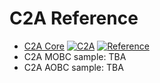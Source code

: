 # C2A Reference
- [C2A Core](https://ut-issl.github.io/c2a-reference/c2a-core/redirect.html) [![C2A](https://img.shields.io/endpoint?url=https%3A%2F%2Fut-issl.github.io%2Fc2a-reference%2Fc2a-core%2Fstatus_commit.json)](https://ut-issl.github.io/c2a-reference/c2a-core/redirect.html) [![Reference](https://img.shields.io/endpoint?url=https%3A%2F%2Fut-issl.github.io%2Fc2a-reference%2Fc2a-core%2Fstatus_updated.json)](https://ut-issl.github.io/c2a-reference/c2a-core)
- C2A MOBC sample: TBA
- C2A AOBC sample: TBA
